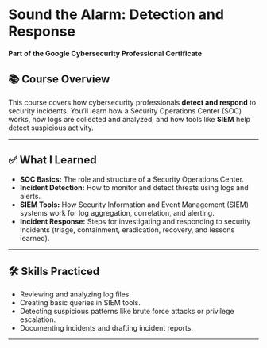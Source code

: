 # Sound the Alarm: Detection and Response  
**Part of the Google Cybersecurity Professional Certificate**

## 📚 Course Overview  
This course covers how cybersecurity professionals **detect and respond** to security incidents. You’ll learn how a Security Operations Center (SOC) works, how logs are collected and analyzed, and how tools like **SIEM** help detect suspicious activity.

---

## ✅ What I Learned  
- **SOC Basics:** The role and structure of a Security Operations Center.  
- **Incident Detection:** How to monitor and detect threats using logs and alerts.  
- **SIEM Tools:** How Security Information and Event Management (SIEM) systems work for log aggregation, correlation, and alerting.  
- **Incident Response:** Steps for investigating and responding to security incidents (triage, containment, eradication, recovery, and lessons learned).

---

## 🛠️ Skills Practiced  
- Reviewing and analyzing log files.  
- Creating basic queries in SIEM tools.  
- Detecting suspicious patterns like brute force attacks or privilege escalation.  
- Documenting incidents and drafting incident reports.

---
